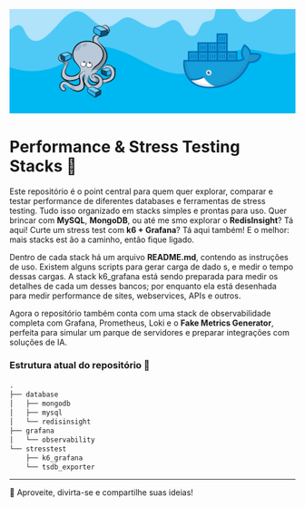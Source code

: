 ![Descrição da Imagem](banner.png)
# Performance & Stress Testing Stacks 🚀

Este repositório é o point central para quem quer explorar, comparar e testar performance de diferentes databases e ferramentas
de stress testing. Tudo isso organizado em stacks simples e prontas para uso. Quer brincar com **MySQL**, **MongoDB**, ou até me
smo explorar o **RedisInsight**? Tá aqui! Curte um stress test com **k6 + Grafana**? Tá aqui também! E o melhor: mais stacks est
ão a caminho, então fique ligado.

Dentro de cada stack há um arquivo **README.md**, contendo as instruções de uso. Existem alguns scripts para gerar carga de dado
s, e medir o tempo dessas cargas. A stack k6_grafana está sendo preparada para medir os detalhes de cada um desses bancos; por
enquanto ela está desenhada para medir performance de sites, webservices, APIs e outros.

Agora o repositório também conta com uma stack de observabilidade completa com Grafana, Prometheus, Loki e o **Fake Metrics Generator**,
perfeita para simular um parque de servidores e preparar integrações com soluções de IA.

### Estrutura atual do repositório 📂
```plaintext
.
├── database
│   ├── mongodb
│   ├── mysql
│   └── redisinsight
├── grafana
│   └── observability
└── stresstest
    ├── k6_grafana
    └── tsdb_exporter
```

---

🎉 Aproveite, divirta-se e compartilhe suas ideias!
